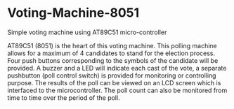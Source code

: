# Voting-Machine-8051

Simple voting machine using AT89C51 micro-controller
      
AT89C51 (8051) is the heart of this voting machine. This polling machine allows for a maximum of 4 candidates to stand for the election process. Four push buttons corresponding to the symbols of the candidate will be provided. A buzzer and a LED will indicate each cast of the vote, a separate pushbutton (poll control switch) is provided for monitoring or controlling purpose. The results of the poll can be viewed on an LCD screen which is interfaced to the microcontroller. The poll count can also be monitored from time to time over the period of the poll.
